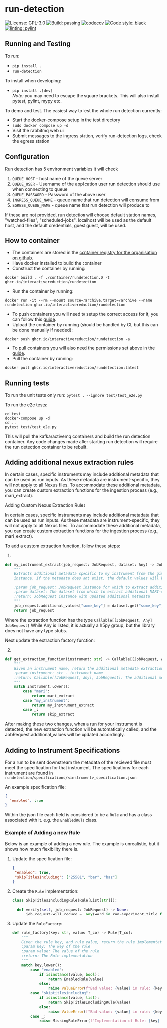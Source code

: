 # run-detection

![License: GPL-3.0](https://img.shields.io/github/license/InteractiveReduction/run-detection)
![Build: passing](https://img.shields.io/github/actions/workflow/status/interactivereduction/run-detection/tests.yml?branch=main)
[![codecov](https://codecov.io/gh/interactivereduction/run-detection/branch/main/graph/badge.svg?token=9YZ619JJ0N)](https://codecov.io/gh/interactivereduction/run-detection)
[![Code style: black](https://img.shields.io/badge/code%20style-black-000000.svg)](https://github.com/psf/black)
[![linting: pylint](https://img.shields.io/badge/linting-pylint-yellowgreen)](https://github.com/PyCQA/pylint)

## Running and Testing

To run:

- `pip install .`
- `run-detection`

To install when developing:

- `pip install .[dev]`  
  *Note:* you may need to escape the square brackets. This will also install pytest, pylint, mypy etc.

To demo and test.
The easiest way to test the whole run detection currently:

- Start the docker-compose setup in the test directory
- `sudo docker compose up -d`
- Visit the rabbitmq web ui
- Submit messages to the ingress station, verify run-detection logs, check the egress station

## Configuration

Run detection has 5 environment variables it will check

1. `QUEUE_HOST` - host name of the queue server
2. `QUEUE_USER` - Username of the application user run detection should use when connecting to queue
3. `QUEUE_PASSWORD` - Password of the above user
4. `INGRESS_QUEUE_NAME` - queue name that run detection will consume from
5. `EGRESS_QUEUE_NAME` - queue name that run detection will produce to

If these are not provided, run detection will choose default station names, "watched-files", "scheduled-jobs".
localhost will be used as the default host, and the default credentials, guest guest, will be used.

## How to container

- The containers are stored in
  the [container registry for the organisation on github](https://github.com/orgs/interactivereduction/packages).
- Have docker installed to build the container
- Construct the container by running:

```shell
docker build . -f ./container/rundetection.D -t ghcr.io/interactivereduction/rundetection
```

- Run the container by running:

```shell
docker run -it --rm --mount source=/archive,target=/archive --name rundetection ghcr.io/interactivereduction/rundetection
```

- To push containers you will need to setup the correct access for it, you can follow
  this [guide](https://docs.github.com/en/packages/working-with-a-github-packages-registry/working-with-the-container-registry#authenticating-to-the-container-registry).
- Upload the container by running (should be handled by CI, but this can be done manually if needed):

```shell
docker push ghcr.io/interactivereduction/rundetection -a
```

- To pull containers you will also need the permissions set above in
  the [guide](https://docs.github.com/en/packages/working-with-a-github-packages-registry/working-with-the-container-registry#authenticating-to-the-container-registry).
- Pull the container by running:

```shell
docker pull ghcr.io/interactivereduction/rundetection:latest
```

## Running tests

To run the unit tests only run: `pytest . --ignore test/test_e2e.py`

To run the e2e tests:

```shell
cd test 
docker-compose up -d
cd ..
pytest test/test_e2e.py
```

This will pull the kafka/activemq containers and build the run detection container.
Any code changes made after starting run detection will require the run detection container to be rebuilt.

## Adding additional nexus extraction rules

In certain cases, specific instruments may include additional metadata that can be used as run inputs. As these metadata
are instrument-specific, they will not apply to all Nexus files. To accommodate these additional metadata, you can
create custom extraction functions for the ingestion process (e.g., mari_extract).

Adding Custom Nexus Extraction Rules

In certain cases, specific instruments may include additional metadata that can be used as run inputs. As these metadata
are instrument-specific, they will not apply to all Nexus files. To accommodate these additional metadata, you can
create custom extraction functions for the ingestion process (e.g., mari_extract).

To add a custom extraction function, follow these steps:

1.

```python
def my_instrument_extract(job_request: JobRequest, dataset: Any) -> JobRequest
    """
    Extracts additional metadata specific to my instrument from the given dataset and updates the JobRequest
    instance. If the metadata does not exist, the default values will be set instead.

    :param job_request: JobRequest instance for which to extract additional metadata
    :param dataset: The dataset from which to extract additional MARI-specific metadata.
    :return: JobRequest instance with updated additional metadata
    """
    job_request.additional_values["some_key"] = dataset.get("some_key")
    return job_request
```

Where the extraction function has the type `Callable[[JobRequest, Any] JobRequest]`
While Any is listed, it is actually a h5py group, but the library does not have any type stubs.

Next update the extraction factory function:

2.

```python
def get_extraction_function(instrument: str) -> Callable[[JobRequest, Any], JobRequest]:
    """
    Given an instrument name, return the additional metadata extraction function for the instrument
    :param instrument: str - instrument name
    :return: Callable[[JobRequest, Any], JobRequest]: The additional metadata extraction function for the instrument
    """
    match instrument.lower():
        case "mari":
            return mari_extract
        case "my_instrument":
            return my_instrument_extract
        case _:
            return skip_extract


```

After making these two changes, when a run for your instrument is detected, the new extraction function will be
automatically called, and the JobRequest.additional_values will be updated accordingly.

## Adding to Instrument Specifications

For a run to be sent downstream the metadata of the recieved file must meet the specification for that instrument.
The specifications for each instrument are found in `rundetection/specifications/<instrument>_specification.json`

An example specification file:

```json
{
  "enabled": true
}
```

Within the json file each field is considered to be a `Rule` and has a class associated with it. e.g. the `EnabledRule`
class.

### Example of Adding a new Rule

Below is an example of adding a new rule. The example is unrealistic, but it shows how much flexibility there is.

1. Update the specification file:
    ```json
    {
     "enabled": true,
     "skipTitlesIncluding": ["25581", "bar", "baz"] 
    }
    ```
2. Create the `Rule` implementation:
    ```python
    class SkipTitlesIncludingRule(Rule[List[str]]):
  
      def verify(self, job_request: JobRequest) -> None:
          job_request.will_reduce =  any(word in run.experiment_title for word in self._value)
    ```
3. Update the `RuleFactory`:
    ```python
    def rule_factory(key: str, value: T_co) -> Rule[T_co]:
        """
        Given the rule key, and rule value, return the rule implementation
        :param key: The key of the rule
        :param value: The value of the rule
        :return: The Rule implementation
        """
        match key.lower():
            case "enabled":
                if isinstance(value, bool):
                    return EnabledRule(value)
                else:
                    raise ValueError(f"Bad value: {value} in rule: {key}")
            case "skiptitlesincluding":
                if isinstance(value, list):
                    return SkipTitlesIncludingRule(value)
                else:
                    raise ValueError(f"Bad value: {value} in rule: {key}")
            case _:
                raise MissingRuleError(f"Implementation of Rule: {key} does not exist.")

    ```
